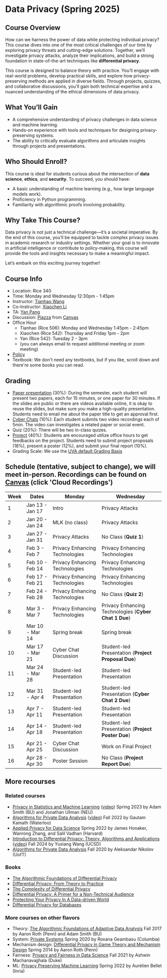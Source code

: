 
# Data Privacy (Spring 2025)

## Course Overview

How can we harness the power of data while protecting individual privacy? This course dives into one of the most critical challenges of our time by exploring privacy threats and cutting-edge solutions. Together, we’ll investigate privacy attacks, analyze their implications, and build a strong foundation in state-of-the-art techniques like **differential privacy**.

This course is designed to balance theory with practice. You’ll engage with real-world problems, develop practical skills, and explore how privacy-preserving methods are applied in diverse fields. Through projects, quizzes, and collaborative discussions, you’ll gain both technical expertise and a nuanced understanding of the ethical dimensions of data privacy.

## What You’ll Gain

- A comprehensive understanding of privacy challenges in data science and machine learning.
- Hands-on experience with tools and techniques for designing privacy-preserving systems.
- The ability to critically evaluate algorithms and articulate insights through projects and presentations.

## Who Should Enroll?

This course is ideal for students curious about the intersection of **data science**, **ethics**, and **security**. To succeed, you should have:

- A basic understanding of machine learning (e.g., how large language models work).
- Proficiency in Python programming.
- Familiarity with algorithmic proofs involving probability.

## Why Take This Course?

Data privacy is not just a technical challenge—it’s a societal imperative. By the end of this course, you’ll be equipped to tackle complex privacy issues in academic research or industry settings. Whether your goal is to innovate in artificial intelligence or contribute to policy-making, this course will provide the tools and insights necessary to make a meaningful impact.

Let’s embark on this exciting journey together!

## Course Info

- Location: Rice 340
- Time: Monday and Wednesday 12:30pm - 1:45pm
- Instructor: [Tianhao Wang](https://tianhao.wang)
- Co-Instructor: [Xiaochen Li](https://xiaochenli-w.github.io/)
- TA: [Yan Pang](https://py85252876.github.io/)
- Discussion: [Piazza](https://piazza.com/class/m5o8xxf0t6p4k0) from [Canvas](https://canvas.its.virginia.edu/courses/130855)
- Office Hour
  - Tianhao (Rice 506): Monday and Wednesday 1:45pm - 2:45pm
  - Xiaochen (Rice 542): Thursday and Friday 1pm - 2pm
  - Yan (Rice 542): Tuesday 2 - 3pm
  - (you can always email to request additional meeting or zoom meeting)
- [Policy](policy.md)
- Textbook: We don't need any textbooks, but if you like, scroll down and there're some books you can read.

## Grading

- [Paper presentation](papers.md) (30%): During the semester, each student will present two papers, each for 15 minutes, or one paper for 30 minutes.  If the slides are public or there are videos available online, it is okay to reuse the slides, but make sure you make a high-quality presentation.  Students need to email me about the paper title to get an approval first.  
- [Cyber Chats](chats.md) (10%): Each student submits two video recordings each of 5min. The video can investigates a related paper or social event.
- Quiz (20%): There will be two in-class quizes.
- [Project](project.md) (40%):   Students are encouraged utilize office hours to get feedbacks on the project.  Students need to submit project proposals (18%), present a poster (12%), and submit your final report (10%).
- Grading Scale: We use the [UVA default Grading Basis](https://virginia.service-now.com/its?id=itsweb_kb_article&sys_id=1153c16fdba41f444f32fb671d961934)

## Schedule (tentative, subject to change), we will meet in-person. Recordings can be found on [Canvas](https://canvas.its.virginia.edu/courses/130855/external_tools/9) (click 'Cloud Recordings')

| Week | Dates           | Monday                         | Wednesday                                            |
| ---- | --------------- | ------------------------------ | ---------------------------------------------------- |
| 1    | Jan 13 - Jan 17 | Intro                          | Privacy Attacks                                      |
| 2    | Jan 20 - Jan 24 | MLK (no class)                 | Privacy Attacks                                      |
| 3    | Jan 27 - Jan 31 | Privacy Attacks                | No Class                                 (**Quiz 1**)|
| 4    | Feb 3  - Feb 7  | Privacy Enhancing Technologies | Privacy Enhancing Technologies                       |
| 5    | Feb 10 - Feb 14 | Privacy Enhancing Technologies | Privacy Enhancing Technologies|
| 6    | Feb 17 - Feb 21 | Privacy Enhancing Technologies | Privacy Enhancing Technologies                       |
| 7    | Feb 24 - Feb 28 | Privacy Enhancing Technologies | No Class                                 (**Quiz 2**)|
| 8    | Mar 3  - Mar 7  | Privacy Enhancing Technologies | Privacy Enhancing Technologies   (**Cyber Chat 1 Due**)                     |
| 9    | Mar 10 - Mar 14 | Spring break                   | Spring break                                         |
| 10   | Mar 17 - Mar 21 | Cyber Chat Discussion          | Student-led Presentation   (**Project Proposal Due**)|
| 11   | Mar 24 - Mar 28 | Student-led Presentation       | Student-led Presentation                             |
| 12   | Mar 31 - Apr 4  | Student-led Presentation       | Student-led Presentation       (**Cyber Chat 2 Due**)|
| 13   | Apr 7  - Apr 11 | Student-led Presentation       | Student-led Presentation                             |
| 14   | Apr 14 - Apr 18 | Student-led Presentation       | Student-led Presentation     (**Project Poster Due**)|
| 15   | Apr 21 - Apr 25 | Cyber Chat Discussion          | Work on Final Project                                |
| 16   | Apr 28 - Apr 30 | Poster Session                 | No Class                     (**Project Report Due**)|

## More recourses

### Related courses

- [Privacy in Statistics and Machine Learning](https://dpcourse.github.io/) ([video](https://drive.google.com/drive/folders/1Ds5KlyWrX93DeiQWrFLpBS0Zsk104bnd?usp=sharing)) Spring 2023 by Adam Smith (BU) and Jonathan Ullman (NEU)
- [Algorithms for Private Data Analysis](http://www.gautamkamath.com/CS860-fa2022.html) ([video](https://www.youtube.com/playlist?list=PLmd_zeMNzSvRRNpoEWkVo6QY_6rR3SHjp)) Fall 2022 by Gautam Kamath (Waterloo)
- [Applied Privacy for Data Science](https://opendp.github.io/cs208/) Spring 2022 by James Honaker, Wanrong Zhang, and Salil Vadhan (Harvard)
- [Introduction to Differential Privacy: Theory, Algorithms and Applications](https://cseweb.ucsd.edu/~yuxiangw/classes/DSC291-2024Fall/) ([video](https://www.youtube.com/watch?v=OzjmWObjgzg)) Fall 2024 by Yuxiang Wang (UCSD)
- [Algorithms for Private Data Analysis](http://www.cs.toronto.edu/~anikolov/CSC2412F20/CSC2412.html) Fall 2020 by Aleksandar Nikolov (UofT)

### Books

- [The Algorithmic Foundations of Differential Privacy](https://www.cis.upenn.edu/~aaroth/Papers/privacybook.pdf)
- [Differential Privacy: From Theory to Practice](https://www.morganclaypool.com/doi/pdf/10.2200/S00735ED1V01Y201609SPT018)
- [The Complexity of Differential Privacy](https://privacytools.seas.harvard.edu/files/privacytools/files/complexityprivacy_1_01.pdf)
- [Differential Privacy: A Primer for a Non-Technical Audience](https://salil.seas.harvard.edu/files/salil/files/differential_privacy_primer_nontechnical_audience.pdf)
- [Protecting Your Privacy In A Data-driven World](https://www.clairemckaybowen.com/book)
- [Differential Privacy for Databases](https://dpfordb.github.io/)

### More courses on other flavors

- Theory: [The Algorithmic Foundations of Adaptive Data Analysis](https://adaptivedataanalysis.com/lecture-schedule-and-notes/) Fall 2017 by Aaron Roth (Penn) and Adam Smith (BU)
- System: [Private Systems](https://systems.cs.columbia.edu/private-systems-class/) Spring 2020 by Roxana Geambasu (Columbia)
- Mechanism design: [Differential Privacy in Game Theory and Mechanism Design](https://www.cis.upenn.edu/~aaroth/courses/gametheoryprivacyS14.html) Spring 2014 by Aaron Roth (Penn)
- Fairness: [Privacy and Fairness in Data Science](https://sites.duke.edu/cs590f21privacyfairness/schedule/) Fall 2021 by Ashwin Machanavajjhala (Duke)
- ML: [Privacy Preserving Machine Learning](http://researchers.lille.inria.fr/abellet/teaching/private_machine_learning_course.html) Spring 2022 by Aurélien Bellet (Inria)
